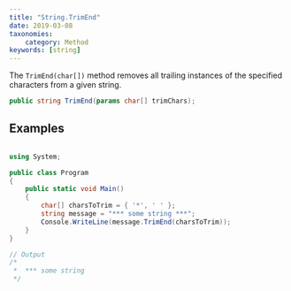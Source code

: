 ```yaml
---
title: "String.TrimEnd"
date: 2019-03-08
taxonomies:
    category: Method
keywords: [string]
---
```


The `TrimEnd(char[])` method removes all trailing instances of the specified characters from a given string.

``` c#
public string TrimEnd(params char[] trimChars);
```

## Examples

``` c#

using System;

public class Program
{
    public static void Main()
    {
        char[] charsToTrim = { '*', ' ' };
        string message = "*** some string ***";
        Console.WriteLine(message.TrimEnd(charsToTrim));
    }
}

// Output
/*
 *  *** some string
 */

```